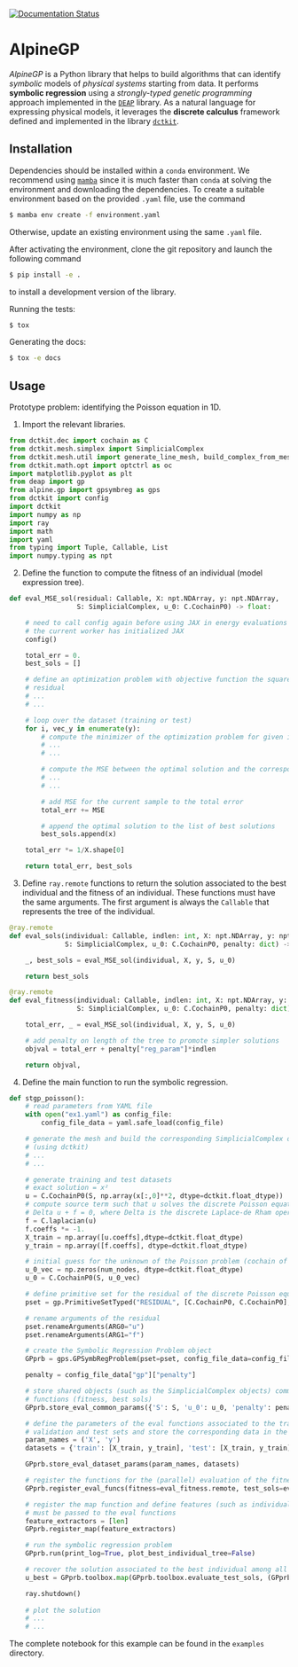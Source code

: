 [![Documentation Status](https://readthedocs.org/projects/alpine/badge/?version=latest)](https://alpine.readthedocs.io/en/latest/?badge=latest)

# AlpineGP

_AlpineGP_ is a Python library that helps to build algorithms that can identify _symbolic_ models
of _physical systems_ starting from data. It performs **symbolic regression** using a
_strongly-typed genetic programming_ approach implemented in the [`DEAP`](https://github.com/alucantonio/DEAP)
library. As a natural language for expressing physical models, it leverages the
**discrete calculus** framework
defined and implemented in the library [`dctkit`](https://github.com/alucantonio/dctkit).


## Installation

Dependencies should be installed within a `conda` environment. We recommend using
[`mamba`](https://github.com/mamba-org/mamba) since it is much faster than `conda` at
solving the environment and downloading the dependencies. To create a suitable
environment based on the provided `.yaml` file, use the command

```bash
$ mamba env create -f environment.yaml
```

Otherwise, update an existing environment using the same `.yaml` file.

After activating the environment, clone the git repository and launch the following command

```bash
$ pip install -e .
```

to install a development version of the library.

Running the tests:

```bash
$ tox
```

Generating the docs:

```bash
$ tox -e docs
```

## Usage
Prototype problem: identifying the Poisson equation in 1D.

1. Import the relevant libraries.
```python
from dctkit.dec import cochain as C
from dctkit.mesh.simplex import SimplicialComplex
from dctkit.mesh.util import generate_line_mesh, build_complex_from_mesh
from dctkit.math.opt import optctrl as oc
import matplotlib.pyplot as plt
from deap import gp
from alpine.gp import gpsymbreg as gps
from dctkit import config
import dctkit
import numpy as np
import ray
import math
import yaml
from typing import Tuple, Callable, List
import numpy.typing as npt
```

2. Define the function to compute the fitness of an individual (model expression tree). 
```python
def eval_MSE_sol(residual: Callable, X: npt.NDArray, y: npt.NDArray,
                 S: SimplicialComplex, u_0: C.CochainP0) -> float:

    # need to call config again before using JAX in energy evaluations to make sure that
    # the current worker has initialized JAX
    config()

    total_err = 0.
    best_sols = []

    # define an optimization problem with objective function the squared norm of the 
    # residual
    # ...
    # ...

    # loop over the dataset (training or test)
    for i, vec_y in enumerate(y):
        # compute the minimizer of the optimization problem for given inputs (X)
        # ...
        # ...

        # compute the MSE between the optimal solution and the corresponding y sample 
        # ...
        # ...

        # add MSE for the current sample to the total error
        total_err += MSE

        # append the optimal solution to the list of best solutions 
        best_sols.append(x)

    total_err *= 1/X.shape[0]

    return total_err, best_sols
```

3. Define `ray.remote` functions to return the solution associated to the best
   individual and the fitness of an individual. These functions must have the same
   arguments. The first argument is always the `Callable` that represents the tree of
   the individual. 
```python
@ray.remote
def eval_sols(individual: Callable, indlen: int, X: npt.NDArray, y: npt.NDArray,
              S: SimplicialComplex, u_0: C.CochainP0, penalty: dict) -> List[npt.NDArray]:

    _, best_sols = eval_MSE_sol(individual, X, y, S, u_0)

    return best_sols

@ray.remote
def eval_fitness(individual: Callable, indlen: int, X: npt.NDArray, y: npt.NDArray,
                 S: SimplicialComplex, u_0: C.CochainP0, penalty: dict) -> Tuple[float, ]:

    total_err, _ = eval_MSE_sol(individual, X, y, S, u_0)

    # add penalty on length of the tree to promote simpler solutions
    objval = total_err + penalty["reg_param"]*indlen

    return objval,
```

4. Define the main function to run the symbolic regression.
```python
def stgp_poisson():
    # read parameters from YAML file
    with open("ex1.yaml") as config_file:
        config_file_data = yaml.safe_load(config_file)

    # generate the mesh and build the corresponding SimplicialComplex object 
    # (using dctkit)
    # ...
    # ...

    # generate training and test datasets
    # exact solution = x² 
    u = C.CochainP0(S, np.array(x[:,0]**2, dtype=dctkit.float_dtype))
    # compute source term such that u solves the discrete Poisson equation 
    # Delta u + f = 0, where Delta is the discrete Laplace-de Rham operator
    f = C.laplacian(u)
    f.coeffs *= -1.
    X_train = np.array([u.coeffs],dtype=dctkit.float_dtype)
    y_train = np.array([f.coeffs], dtype=dctkit.float_dtype)

    # initial guess for the unknown of the Poisson problem (cochain of nodals values)
    u_0_vec = np.zeros(num_nodes, dtype=dctkit.float_dtype)
    u_0 = C.CochainP0(S, u_0_vec)

    # define primitive set for the residual of the discrete Poisson equation
    pset = gp.PrimitiveSetTyped("RESIDUAL", [C.CochainP0, C.CochainP0], C.CochainP0)

    # rename arguments of the residual
    pset.renameArguments(ARG0="u")
    pset.renameArguments(ARG1="f")

    # create the Symbolic Regression Problem object
    GPprb = gps.GPSymbRegProblem(pset=pset, config_file_data=config_file_data)

    penalty = config_file_data["gp"]["penalty"]

    # store shared objects (such as the SimplicialComplex objects) common to the eval 
    # functions (fitness, best sols)
    GPprb.store_eval_common_params({'S': S, 'u_0': u_0, 'penalty': penalty})

    # define the parameters of the eval functions associated to the training, 
    # validation and test sets and store the corresponding data in the shared objs space
    param_names = ('X', 'y')
    datasets = {'train': [X_train, y_train], 'test': [X_train, y_train]}

    GPprb.store_eval_dataset_params(param_names, datasets)

    # register the functions for the (parallel) evaluation of the fitness and the best # individuals' solutions
    GPprb.register_eval_funcs(fitness=eval_fitness.remote, test_sols=eval_sols.remote)

    # register the map function and define features (such as individual length) that
    # must be passed to the eval functions
    feature_extractors = [len] 
    GPprb.register_map(feature_extractors)

    # run the symbolic regression problem
    GPprb.run(print_log=True, plot_best_individual_tree=False)

    # recover the solution associated to the best individual among all the populations
    u_best = GPprb.toolbox.map(GPprb.toolbox.evaluate_test_sols, (GPprb.best,))[0]

    ray.shutdown()
    
    # plot the solution
    # ...
    # ...
```

The complete notebook for this example can be found in the `examples` directory.